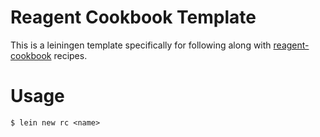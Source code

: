 # Reagent Cookbook Template

This is a leiningen template specifically for following along with [reagent-cookbook](https://github.com/reagent-project/reagent-cookbook) recipes.

# Usage

```
$ lein new rc <name>
```
